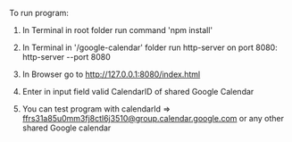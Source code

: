 To run program:

1) In Terminal in root folder run command 'npm install'
 
2) In Terminal in '/google-calendar' folder run http-server on port 8080: 
http-server --port 8080

3) In Browser go to http://127.0.0.1:8080/index.html

4) Enter in input field valid CalendarID of shared Google Calendar 

5) You can test program with calendarId => ffrs31a85u0mm3fj8ctl6j3510@group.calendar.google.com or
 any other shared Google calendar